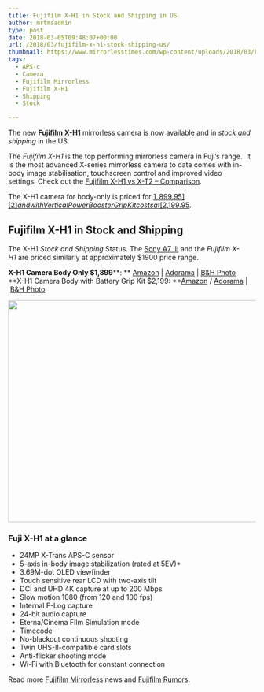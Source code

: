 ```yaml
---
title: Fujifilm X-H1 in Stock and Shipping in US
author: mrtmsadmin
type: post
date: 2018-03-05T09:48:07+00:00
url: /2018/03/fujifilm-x-h1-stock-shipping-us/
thumbnail: https://www.mirrorlesstimes.com/wp-content/uploads/2018/03/Fujifilm-X-H1.jpeg
tags:
  - APS-c
  - Camera
  - Fujifilm Mirrorless
  - Fujifilm X-H1
  - Shipping
  - Stock

---
```

The new [**Fujifilm X-H1**][1] mirrorless camera is now available and in _stock and shipping_ in the US.

The _Fujifilm X-H1_ is the top performing mirrorless camera in Fuji&#8217;s range.  It is the most advanced X-series mirrorless camera to date comes with in<wbr />-body image stabilisation, touchscreen control and improved video settings. Check out the <a title="Fujifilm X-H1 vs X-T2 – Comparison" href="https://www.dailycameranews.com/2018/02/fujifilm-x-h1-vs-x-t2-comparison/" target="_blank" rel="bookmark noopener">Fujifilm X-H1 vs X-T2 – Comparison</a>.

The X-H1 camera for body-only is priced for [$1,899.95][2] and with Vertical Power Booster Grip Kit costs at [$2,199.95][3]. <!--more-->

## Fujifilm X-H1 in Stock and Shipping

The X-H1 _Stock and Shipping_ Status. The [Sony A7 III][4] and the _Fujifilm X-H1_ are priced similarly at approximately $1900 price range.

**X-H1 Camera Body Only $1,899****: ** <a href="https://aax-us-east.amazon-adsystem.com/x/c/QvW0NFj3FdXsFGLhfdpgInMAAAFhmXwlrQEAAAFKAc3BzFQ/https://assoc-redirect.amazon.com/g/r/http://www.amazon.com/Fujifilm-X-H1-Mirrorless-Digital-Body/dp/B079PTRNKK/ref=as_at/?imprToken=iJ1EBwckOn88ZcRhzceN1w&slotNum=1&ie=UTF8&linkCode=sl1&tag=daicamnew-20&linkId=078070ffc7ef6fbdee796d8a7c6221d9" target="_blank" rel="noopener">Amazon</a> | <a href="https://www.adorama.com/ifjxh1.html?KBID=68292" target="_blank" rel="noopener">Adorama</a> | <a href="https://www.bhphotovideo.com/c/product/1388297-REG/fujifilm_16568731_x_h1_mirrorless_digital_camera.html/BI/20175/KBID/14249" target="_blank" rel="noopener">B&H Photo</a>  
**X-H1 Camera Body with Battery Grip Kit $2,199: **<a href="https://aax-us-east.amazon-adsystem.com/x/c/QvW0NFj3FdXsFGLhfdpgInMAAAFhmXwlrQEAAAFKAc3BzFQ/https://assoc-redirect.amazon.com/g/r/http://www.amazon.com/Fujifilm-X-H1-Mirrorless-Digital-Body/dp/B079PTJ7RT/ref=as_at/?imprToken=iJ1EBwckOn88ZcRhzceN1w&slotNum=2&ie=UTF8&linkCode=sl1&tag=daicamnew-20&linkId=2bb7a874c85f04cc717c2e6435530711" target="_blank" rel="noopener">Amazon</a> / <a href="https://www.adorama.com/ifjxh1k.html?KBID=68292" target="_blank" rel="noopener">Adorama</a> | <a href="https://www.bhphotovideo.com/c/product/1388298-REG/fujifilm_16568755_x_h1_mirrorless_digital_camera.html/BI/20175/KBID/14249" target="_blank" rel="noopener">B&H Photo</a>

[<img class="aligncenter size-full wp-image-1746" src="https://i2.wp.com/www.mirrorlesstimes.com/wp-content/uploads/2018/03/Fujifilm-X-H1.jpeg?resize=600%2C450&#038;ssl=1" alt="" width="600" height="450" srcset="https://i2.wp.com/www.mirrorlesstimes.com/wp-content/uploads/2018/03/Fujifilm-X-H1.jpeg?w=1000&ssl=1 1000w, https://i2.wp.com/www.mirrorlesstimes.com/wp-content/uploads/2018/03/Fujifilm-X-H1.jpeg?resize=400%2C300&ssl=1 400w, https://i2.wp.com/www.mirrorlesstimes.com/wp-content/uploads/2018/03/Fujifilm-X-H1.jpeg?resize=768%2C576&ssl=1 768w, https://i2.wp.com/www.mirrorlesstimes.com/wp-content/uploads/2018/03/Fujifilm-X-H1.jpeg?resize=970%2C728&ssl=1 970w" sizes="(max-width: 600px) 100vw, 600px" data-recalc-dims="1" />][5]

### Fuji X-H1 at a glance

  * 24MP X-Trans APS-C sensor
  * 5-axis in-body image stabilization (rated at 5EV)<span class="green">*</span>
  * 3.69M-dot OLED viewfinder
  * Touch sensitive rear LCD with two-axis tilt
  * DCI and UHD 4K capture at up to 200 Mbps
  * Slow motion 1080 (from 120 and 100 fps)
  * Internal F-Log capture
  * 24-bit audio capture
  * Eterna/Cinema Film Simulation mode
  * Timecode
  * No-blackout continuous shooting
  * Twin UHS-II-compatible card slots
  * Anti-flicker shooting mode
  * Wi-Fi with Bluetooth for constant connection

Read more [Fujifilm Mirrorless][6] news and <a href="https://www.dailycameranews.com/tag/fujifilm-rumors/" target="_blank" rel="noopener">Fujifilm Rumors</a>.

 [1]: https://www.mirrorlesstimes.com/tag/fujifilm-x-h1/
 [2]: https://aax-us-east.amazon-adsystem.com/x/c/QvW0NFj3FdXsFGLhfdpgInMAAAFhmXwlrQEAAAFKAc3BzFQ/https://assoc-redirect.amazon.com/g/r/http://www.amazon.com/Fujifilm-X-H1-Mirrorless-Digital-Body/dp/B079PTRNKK/ref=as_at/?imprToken=iJ1EBwckOn88ZcRhzceN1w&slotNum=3&ie=UTF8&linkCode=sl1&tag=daicamnew-20&linkId=078070ffc7ef6fbdee796d8a7c6221d9
 [3]: https://aax-us-east.amazon-adsystem.com/x/c/QvW0NFj3FdXsFGLhfdpgInMAAAFhmXwlrQEAAAFKAc3BzFQ/https://assoc-redirect.amazon.com/g/r/http://www.amazon.com/Fujifilm-X-H1-Mirrorless-Digital-Body/dp/B079PTJ7RT/ref=as_at/?imprToken=iJ1EBwckOn88ZcRhzceN1w&slotNum=4&ie=UTF8&linkCode=sl1&tag=daicamnew-20&linkId=2bb7a874c85f04cc717c2e6435530711
 [4]: https://www.mirrorlesstimes.com/tag/sony-a7-iii/
 [5]: https://i2.wp.com/www.mirrorlesstimes.com/wp-content/uploads/2018/03/Fujifilm-X-H1.jpeg?ssl=1
 [6]: https://www.mirrorlesstimes.com/tag/fujifilm-mirrorless/
